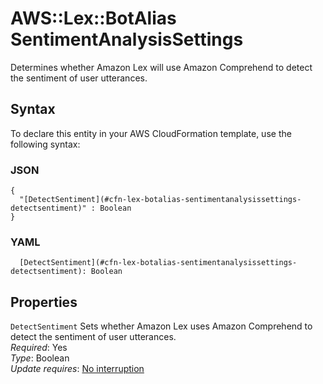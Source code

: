 # AWS::Lex::BotAlias SentimentAnalysisSettings<a name="aws-properties-lex-botalias-sentimentanalysissettings"></a>

Determines whether Amazon Lex will use Amazon Comprehend to detect the sentiment of user utterances\.

## Syntax<a name="aws-properties-lex-botalias-sentimentanalysissettings-syntax"></a>

To declare this entity in your AWS CloudFormation template, use the following syntax:

### JSON<a name="aws-properties-lex-botalias-sentimentanalysissettings-syntax.json"></a>

```
{
  "[DetectSentiment](#cfn-lex-botalias-sentimentanalysissettings-detectsentiment)" : Boolean
}
```

### YAML<a name="aws-properties-lex-botalias-sentimentanalysissettings-syntax.yaml"></a>

```
  [DetectSentiment](#cfn-lex-botalias-sentimentanalysissettings-detectsentiment): Boolean
```

## Properties<a name="aws-properties-lex-botalias-sentimentanalysissettings-properties"></a>

`DetectSentiment` <a name="cfn-lex-botalias-sentimentanalysissettings-detectsentiment"></a>
Sets whether Amazon Lex uses Amazon Comprehend to detect the sentiment of user utterances\.  
_Required_: Yes  
_Type_: Boolean  
_Update requires_: [No interruption](https://docs.aws.amazon.com/AWSCloudFormation/latest/UserGuide/using-cfn-updating-stacks-update-behaviors.html#update-no-interrupt)
